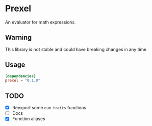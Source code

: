 # Prexel
An evaluator for math expressions.

## Warning
This library is not stable and could have breaking changes in any time.

## Usage
```toml
[dependencies]
prexel = "0.1.0"
```

## TODO

- [x] Reexport some `num_traits` functions
- [ ]  Docs
- [x] Function aliases 